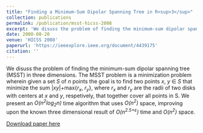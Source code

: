 ```yaml
---
title: "Finding a Minimum-Sum Dipolar Spanning Tree in R<sup>3</sup>"
collection: publications
permalink: /publication/msst-hicss-2008
excerpt: 'We disuss the problem of finding the minimum-sum dipolar spanning tree (MSST) in R<sup>3</sup>.'
date: 2008-08-20
venue: 'HICSS 2008'
paperurl: 'https://ieeexplore.ieee.org/document/4439175'
citation: ''
---
```


We disuss the problem of finding the minimum-sum dipolar spanning tree (MSST) in three dimensions.
The MSST problem is a minimization problem wherein given a set _S_ of _n_ points the goal is to find two points _x_, _y_ &isin; _S_ that minimize the sum |_xy_|+max{_r<sub>x</sub>_, _r<sub>y</sub>_}, where _r<sub>x</sub>_ and _r<sub>y</sub>_ are the radii of two disks with centers at _x_ and _y_, respetively, that together cover all points in S.
We present an _O(n<sup>2</sup>log<sub>2</sub>n)_ time algorithm that uses _O(n<sup>2</sup>)_ space, improving upon the known three dimensional result of _O(n<sup>2.5+&epsilon;</sup>)_ time and _O(n<sup>2</sup>)_ space.

[Download paper here](https://ieeexplore.ieee.org/document/4439175)